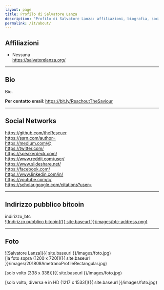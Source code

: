 ```yaml
---
layout: page
title: Profilo di Salvatore Lanza
description: "Profilo di Salvatore Lanza: affiliazioni, biografia, social networks, foto, indirizzo pubblico bitcoin"
permalink: /it/about/
---
```


## Affiliazioni

* Nessuna  
  <https://salvatorelanza.org/>

---

## Bio

Bio.

**Per contatto email**: <https://bit.ly/ReachoutTheSaviour>

---

## Social Networks

<https://github.com/theRescuer>  
<https://ssrn.com/author=>  
<https://medium.com/@>  
<https://twitter.com/>  
<https://speakerdeck.com/>  
<https://www.reddit.com/user/>  
<https://www.slideshare.net/>  
<https://facebook.com/>  
<https://www.linkedin.com/in/>  
<https://youtube.com/c/>  
<https://scholar.google.com/citations?user=>

---

## Indirizzo pubblico bitcoin

indirizzo_btc  
[![Indirizzo pubblico bitcoin]({{ site.baseurl }}/images/btc-address.png)](bitcoin:indirizzo_btc)

---

## Foto

![Salvatore Lanza]({{ site.baseurl }}/images/foto.jpg)  
[la foto sopra (1200 x 720)]({{ site.baseurl }}/images/201809AmetranoProfileRectangular.jpg)

[solo volto (338 x 338)]({{ site.baseurl }}/images/foto.jpg)

[solo volto, diversa e in HD (1217 x 1533)]({{ site.baseurl }}/images/foto.jpg)
